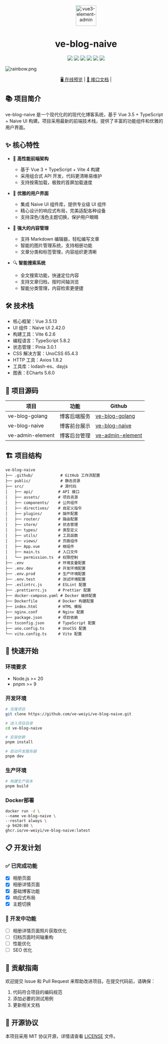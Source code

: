 <div align=center>
  <img alt="vue3-element-admin" width="64" height="64" src="./public/favicon.ico">

  <h1>ve-blog-naive</h1>

  <img src="https://img.shields.io/badge/Vue-3.5.13-brightgreen.svg"/>
  <img src="https://img.shields.io/badge/TypeScript-5.8.2-blue.svg"/>
  <img src="https://img.shields.io/badge/Vite-6.2.6-green.svg"/>
  <img src="https://img.shields.io/badge/Pinia-3.0.1-yellow.svg"/>
  <img src="https://img.shields.io/badge/UnoCSS-65.4.3-red.svg"/>
  <img src="https://img.shields.io/badge/Naive UI-2.41.0-blue.svg"/>

</div>

![](https://foruda.gitee.com/images/1708618984641188532/a7cca095_716974.png "rainbow.png")


<div align="center">
  <a target="_blank" href="https://blog.veweiyi.cn">🖥️ 在线预览</a> |
  <a target="_blank" href="https://blog.veweiyi.cn/api/v1/swagger/index.html">📑 接口文档</a> |
</div>

## 📚 项目简介

ve-blog-naive 是一个现代化的的现代化博客系统，基于 Vue 3.5 + TypeScript + Naive UI 构建。项目采用最新的前端技术栈，提供了丰富的功能组件和优雅的用户界面。

## ✨ 核心特性

- 🚀 **高性能前端架构**
  - 基于 Vue 3 + TypeScript + Vite 4 构建
  - 采用组合式 API 开发，代码更清晰易维护
  - 支持按需加载，极致的首屏加载速度

- 🎨 **优雅的用户界面**
  - 集成 Naive UI 组件库，提供专业级 UI 组件
  - 精心设计的响应式布局，完美适配各种设备
  - 支持深色/浅色主题切换，保护用户眼睛

- 📝 **强大的内容管理**
  - 支持 Markdown 编辑器，轻松编写文章
  - 智能的图片管理系统，支持相册功能
  - 文章分类和标签管理，内容组织更清晰

- 🔍 **智能搜索系统**
  - 全文搜索功能，快速定位内容
  - 支持文章归档，按时间轴浏览
  - 智能分类管理，内容检索更便捷

## 🛠️ 技术栈

- 核心框架：Vue 3.5.13
- UI 组件：Naive UI 2.42.0
- 构建工具：Vite 6.2.6
- 编程语言：TypeScript 5.8.2
- 状态管理：Pinia 3.0.1
- CSS 解决方案：UnoCSS 65.4.3
- HTTP 工具：Axios 1.8.2
- 工具库：lodash-es、dayjs
- 图表：ECharts 5.6.0

## 📁 项目源码

| 项目               | 功能     | Github                                                               |
|------------------|--------|----------------------------------------------------------------------|
| ve-blog-golang   | 博客后端服务 | [ve-blog-golang](https://github.com/ve-weiyi/ve-blog-golang.git)     |
| ve-blog-naive    | 博客前台展示 | [ve-blog-naive](https://github.com/ve-weiyi/ve-blog-naive.git)       |
| ve-admin-element | 博客后台管理 | [ve-admin-element](https://github.com/ve-weiyi/ve-admin-element.git) |

## 🏗️ 项目结构

```
ve-blog-naive
├── .github/            # GitHub 工作流配置
├── public/             # 静态资源
├── src/                # 源代码
│   ├── api/           # API 接口
│   ├── assets/        # 项目资源
│   ├── components/    # 公共组件
│   ├── directives/    # 自定义指令
│   ├── plugins/       # 插件配置
│   ├── router/        # 路由配置
│   ├── store/         # 状态管理
│   ├── types/         # 类型定义
│   ├── utils/         # 工具函数
│   ├── views/         # 页面组件
│   ├── App.vue        # 根组件
│   ├── main.ts        # 入口文件
│   └── permission.ts  # 权限控制
├── .env               # 环境变量配置
├── .env.dev           # 开发环境配置
├── .env.prod          # 生产环境配置
├── .env.test          # 测试环境配置
├── .eslintrc.js       # ESLint 配置
├── .prettierrc.js     # Prettier 配置
├── docker-compose.yaml # Docker 编排配置
├── Dockerfile         # Docker 构建配置
├── index.html         # HTML 模板
├── nginx.conf         # Nginx 配置
├── package.json       # 项目依赖
├── tsconfig.json      # TypeScript 配置
├── uno.config.ts      # UnoCSS 配置
└── vite.config.ts     # Vite 配置
```

## 🚀 快速开始

### 环境要求

- Node.js >= 20
- pnpm >= 9

### 开发环境

```bash
# 克隆项目
git clone https://github.com/ve-weiyi/ve-blog-naive.git

# 进入项目目录
cd ve-blog-naive

# 安装依赖
pnpm install

# 启动开发服务器
pnpm dev
```

### 生产环境

```bash
# 构建生产版本
pnpm build
```

### Docker部署

```bash
docker run -d \
--name ve-blog-naive \
--restart always \
-p 9420:80 \
ghcr.io/ve-weiyi/ve-blog-naive:latest
```

## 📋 开发计划

### ✅ 已完成功能

- [x] 相册页面
- [x] 相册详情页面
- [x] 基础博客功能
- [x] 响应式布局
- [x] 主题切换

### 🚧 开发中功能

- [ ] 相册详情页面照片获取优化
- [ ] 归档页面时间轴重构
- [ ] 性能优化
- [ ] SEO 优化

## 🤝 贡献指南

欢迎提交 Issue 和 Pull Request 来帮助改进项目。在提交代码前，请确保：

1. 代码符合项目的编码规范
2. 添加必要的测试用例
3. 更新相关文档

## 📄 开源协议

本项目采用 MIT 协议开源，详情请查看 [LICENSE](LICENSE) 文件。
